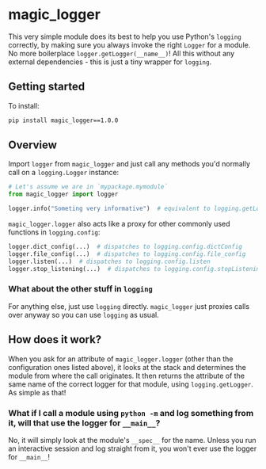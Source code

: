 # magic_logger
This very simple module does its best to help you use Python's `logging` correctly, by making sure you always
invoke the right `Logger` for a module. No more boilerplace `logger.getLogger(__name__)`! All this
without any external dependencies - this is just a tiny wrapper for `logging`.

## Getting started
To install:
```bash
pip install magic_logger==1.0.0
```

## Overview
Import `logger` from `magic_logger` and just call any methods you'd normally call on a `logging.Logger` instance:

```python
# Let's assume we are in `mypackage.mymodule`
from magic_logger import logger

logger.info("Someting very informative")  # equivalent to logging.getLogger(__name__).info(...)
```

`magic_logger.logger` also acts like a proxy for other commonly used functions in `logging.config`:
```python
logger.dict_config(...)  # dispatches to logging.config.dictConfig
logger.file_config(...)  # dispatches to logging.config.file_config
logger.listen(...)  # dispatches to logging.config.listen
logger.stop_listening(...)  # dispatches to logging.config.stopListening
``` 

### What about the other stuff in `logging`
For anything else, just use `logging` directly. `magic_logger` just proxies calls over anyway so you can use `logging` as usual.

## How does it work?
When you ask for an attribute of `magic_logger.logger` (other than the configuration ones listed above),
it looks at the stack and determines the module from where the call originates. It then returns the attribute
of the same name of the correct logger for that module, using `logging.getLogger`. As simple as that!

### What if I call a module using `python -m` and log something from it, will that use the logger for `__main__`?
No, it will simply look at the module's `__spec__` for the name. Unless you run an interactive session and log straight from it,
you won't ever use the logger for `__main__`!

